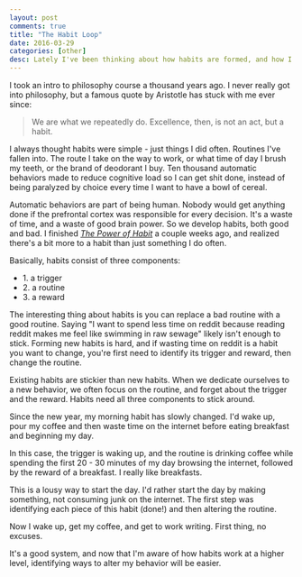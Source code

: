 ```yaml
---
layout: post
comments: true
title: "The Habit Loop"
date: 2016-03-29
categories: [other]
desc: Lately I've been thinking about how habits are formed, and how I can identify and change my own habits.
---
```


I took an intro to philosophy course a thousand years ago. I never really got into philosophy, but a famous quote by Aristotle has stuck with me ever since:

<blockquote id="quote">
  We are what we repeatedly do. Excellence, then, is not an act, but a habit.
</blockquote>

I always thought habits were simple - just things I did often. Routines I've fallen into. The route I take on the way to work, or what time of day I brush my teeth, or the brand of deodorant I buy. Ten thousand automatic behaviors made to reduce cognitive load so I can get shit done, instead of being paralyzed by choice every time I want to have a bowl of cereal.

Automatic behaviors are part of being human. Nobody would get anything done if the prefrontal cortex was responsible for every decision. It's a waste of time, and a waste of good brain power. So we develop habits, both good and bad. I finished *<a href="http://charlesduhigg.com/the-power-of-habit/">The Power of Habit</a>* a couple weeks ago, and realized there's a bit more to a habit than just something I do often.

Basically, habits consist of three components:
<ul>
  <li>1. a trigger</li>
  <li>2. a routine</li>
  <li>3. a reward</li>
</ul>

The interesting thing about habits is you can replace a bad routine with a good routine. Saying "I want to spend less time on reddit because reading reddit makes me feel like swimming in raw sewage" likely isn't enough to stick. Forming new habits is hard, and if wasting time on reddit is a habit you want to change, you're first need to identify its trigger and reward, then change the routine.

Existing habits are stickier than new habits. When we dedicate ourselves to a new behavior, we often focus on the routine, and forget about the trigger and the reward. Habits need all three components to stick around.

Since the new year, my morning habit has slowly changed. I'd wake up, pour my coffee and then waste time on the internet before eating breakfast and beginning my day.

In this case, the trigger is waking up, and the routine is drinking coffee while spending the first 20 - 30 minutes of my day browsing the internet, followed by the reward of a breakfast. I really like breakfasts.

This is a lousy way to start the day. I'd rather start the day by making something, not consuming junk on the internet. The first step was identifying each piece of this habit (done!) and then altering the routine.

Now I wake up, get my coffee, and get to work writing. First thing, no excuses.

It's a good system, and now that I'm aware of how habits work at a higher level, identifying ways to alter my behavior will be easier.